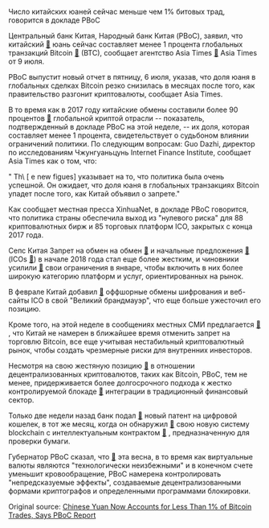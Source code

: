 Число китайских юаней сейчас меньше чем 1% битовых трад, говорится в докладе PBoC

Центральный банк Китая, Народный банк Китая (PBoC), заявил, что китайский  [🔗](https://cointelegraph.com/tags/china)  юань сейчас составляет менее 1 процента глобальных транзакций Bitcoin  [🔗](https://cointelegraph.com/bitcoin-price-index)  (BTC), сообщает агентство Asia Times  [🔗](http://www.atimes.com/article/beijings-crypto-crackdown-has-been-very-successful/)  Asia Times от 9 июля.

PBoC выпустит новый отчет в пятницу, 6 июля, указав, что доля юаня в глобальных сделках Bitcoin резко снизилась в месяцах после того, как правительство разгонит криптовалюты, сообщает Asia Times.

В то время как в 2017 году китайские обмены составили более 90 процентов  [🔗](https://cointelegraph.com/news/smart-governments-will-embrace-cryptos-expert-blog)  глобальной криптой отрасли -- показатель, подтвержденный в докладе PBoC на этой неделе, -- их доля, которая составляет менее 1 процента, свидетельствует о судьбоном влиянии ограничений политики. По следующим вопросам: Guo Dazhi, директор по исследованиям Чжунгуаньцунь Internet Finance Institute, сообщает Asia Times как о том, что:

" Th\ [ e new figues\] указывает на то, что политика была очень успешной. Он ожидает, что доля юаня в глобальных транзакциях Bitcoin упадет после того, как Китай объявил о запрете."

 Как сообщает местная пресса XinhuaNet, в докладе PBoC говорится, что политика страны обеспечила выход из "нулевого риска" для 88 криптовалютных бирж и 85 торговых платформ ICO, закрытых с конца 2017 года.

Сепс Китая Запрет на обмен на обмен  [🔗](https://cointelegraph.com/news/breaking-all-chinese-bitcoin-exchanges-must-close-by-september-30)  и начальные предложения  [🔗](https://cointelegraph.com/news/what-are-the-causes-of-ico-ban-in-china-and-what-happens-next)  (ICOs  [🔗](https://cointelegraph.com/tags/ico)) в начале 2018 года стал еще более жестким, и чиновники усилили  [🔗](https://cointelegraph.com/news/china-after-banning-exchanges-authorities-move-to-close-exchange-like-services)  свои ограничения в январе, чтобы включить в них более широкую категорию платформ и услуг, ориентированных на рынок.

В феврале Китай добавил  [🔗](https://cointelegraph.com/news/ban-complete-china-blocks-foreign-crypto-exchanges-to-counter-financial-risks)  оффшорные обмены шифрования и веб-сайты ICO в свой "Великий брандмауэр", что еще больше ужесточил его позицию.

Кроме того, на этой неделе в сообщениях местных СМИ предлагается  [🔗](http://www.globaltimes.cn/content/1109917.shtml) , что Китай не намерен в ближайшее время отменить запрет на торговлю Bitcoin, все еще учитывая нестабильный криптовалютный рынок, чтобы создать чрезмерные риски для внутренних инвесторов.

Несмотря на свою жестяную позицию  [🔗](https://cointelegraph.com/news/china-ban-on-ico-is-temporary-licensing-to-be-introduced-official)  в отношении децентрализованных криптовалютов, таких как Bitcoin, PBoC, тем не менее, придерживается более долгосрочного подхода к жестко контролируемой блокаде  [🔗](https://cointelegraph.com/tags/blockchain)  интеграции в традиционный финансовый сектор.

Только две недели назад банк подал  [🔗](https://cointelegraph.com/news/people-s-bank-of-china-files-patent-for-digital-currency-wallet)  новый патент на цифровой кошелек, в тот же месяц, когда он обнаружил  [🔗](https://cointelegraph.com/news/chinese-central-bank-develops-blockchain-system-to-digitize-paper-checks)  свою новую систему blockchain с интеллектуальным контрактом  [🔗](https://cointelegraph.com/tags/smart-contracts) , предназначенную для проверки бумаги.

Губернатор PBoC сказал, что  [🔗](https://cointelegraph.com/news/china-pboc-head-says-digital-currency-inevitable-bitcoin-not-accepted-as-payment)  эта весна, в то время как виртуальные валюты являются "технологически неизбежными" и в конечном счете уменьшит кровообращение, PBoC намерена контролировать "непредсказуемые эффекты", создаваемые децентрализованными формами криптографов и определенными программами блокировки.

Original source: [Chinese Yuan Now Accounts for Less Than 1% of Bitcoin Trades, Says PBoC Report](https://cointelegraph.com/news/chinese-yuan-now-accounts-for-less-than-1-of-bitcoin-trades-says-pboc-report)